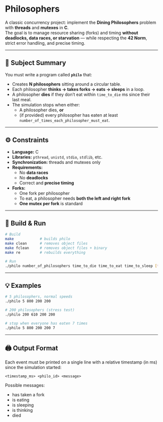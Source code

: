 # Philosophers

A classic concurrency project: implement the **Dining Philosophers** problem with **threads** and **mutexes** in **C**.  
The goal is to manage resource sharing (forks) and timing **without deadlocks, data races, or starvation** — while respecting the **42 Norm**, strict error handling, and precise timing.

---

## 🧠 Subject Summary

You must write a program called **`philo`** that:

- Creates **N philosophers** sitting around a circular table.  
- Each philosopher **thinks → takes forks → eats → sleeps** in a loop.  
- A philosopher **dies** if they don’t eat within `time_to_die` ms since their last meal.  
- The simulation stops when either:
  - A philosopher dies, **or**
  - (if provided) every philosopher has eaten at least `number_of_times_each_philosopher_must_eat`.

---

## ⚙️ Constraints

- **Language:** C  
- **Libraries:** `pthread`, `unistd`, `stdio`, `stdlib`, etc.  
- **Synchronization:** threads and mutexes only  
- **Requirements:**
  - No **data races**
  - No **deadlocks**
  - Correct and **precise timing**
- **Forks:**  
  - One fork per philosopher  
  - To eat, a philosopher needs **both the left and right fork**  
  - **One mutex per fork** is standard

---

## 🧩 Build & Run

```bash
# Build
make            # builds philo
make clean      # removes object files
make fclean     # removes object files + binary
make re         # rebuilds everything
```
```bash
# Run
./philo number_of_philosophers time_to_die time_to_eat time_to_sleep [times_each_must_eat]
```
---

## 💡 Examples

```bash
# 5 philosophers, normal speeds
./philo 5 800 200 200

# 200 philosophers (stress test)
./philo 200 610 200 200

# stop when everyone has eaten 7 times
./philo 5 800 200 200 7
```
---

## 🖨️ Output Format

Each event must be printed on a single line with a relative timestamp (in ms) since the simulation started:
```
<timestamp_ms> <philo_id> <message>
```
Possible messages:
- has taken a fork
- is eating
- is sleeping
- is thinking
- died

